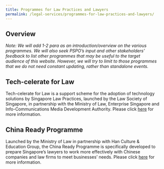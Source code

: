 ```yaml
---
title: Programmes for Law Practices and Lawyers
permalink: /legal-services/programmes-for-law-practices-and-lawyers/
---
```


## Overview 

*Note: We will add 1-2 para as an introduction/overview on the various programmes. We will also seek PSPO’s input and other stakeholders’ feedback to list other programmes that may be useful to the target audience of this website. However, we will try to limit to those programmes that we do not need constant updating, rather than standalone events.*

## Tech-celerate for Law

Tech-celerate for Law is a support scheme for the adoption of technology solutions by Singapore Law Practices, launched by the Law Society of Singapore, in partnership with the Ministry of Law, Enterprise Singapore and Info-Communications Media Development Authority. Please click [here](http://www.lpi.lawsociety.org.sg/tech-celerate-for-law/) for more information.

## China Ready Programme

Launched by the Ministry of Law in partnership with Han Culture & Education Group, the China Ready Programme is specifically developed to prepare Singapore’s lawyers to work more effectively with Chinese companies and law firms to meet businesses’ needs. Please click [here](http://www.silecpdcentre.sg/EventDetails/?EventID=3946) for more information.
